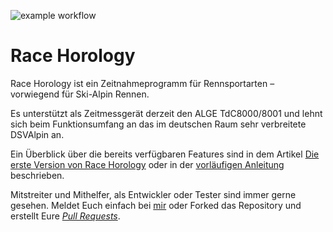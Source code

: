 ![example workflow](https://github.com/svenflossmann/RaceHorology/actions/workflows/main.yml/badge.svg)

# Race Horology

Race Horology ist ein Zeitnahmeprogramm für Rennsportarten – vorwiegend für Ski-Alpin Rennen.

Es unterstützt als Zeitmessgerät derzeit den ALGE TdC8000/8001 und lehnt sich beim Funktionsumfang an das im deutschen Raum sehr verbreitete DSVAlpin an.

Ein Überblick über die bereits verfügbaren Features sind in dem Artikel [Die erste Version von Race Horology](http://race-horology.com/2020/01/22/die-erste-version-von-race-horology/) oder in der [vorläufigen Anleitung](https://github.com/svenflossmann/RaceHorology/blob/master/Documents/Race%20Horology%20-%20Anleitung.pdf) beschrieben.

Mitstreiter und Mithelfer, als Entwickler oder Tester sind immer gerne gesehen. Meldet Euch einfach bei [mir](http://race-horology.com/impressum/) oder Forked das Repository und erstellt Eure *[Pull Requests](https://guides.github.com/activities/forking/)*.

